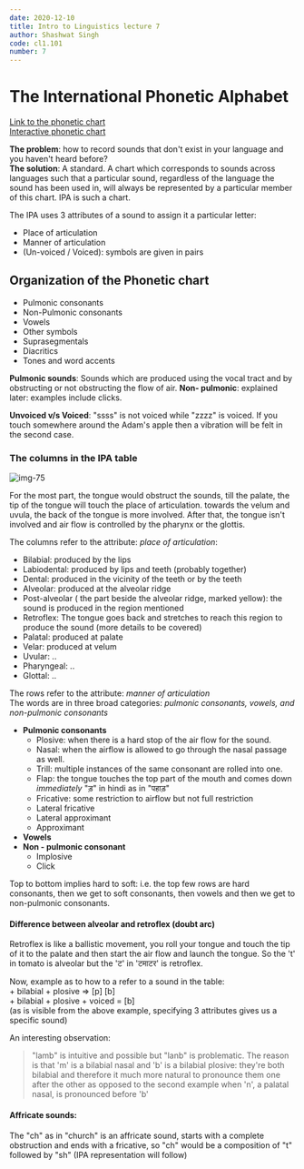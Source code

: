```yaml
---
date: 2020-12-10
title: Intro to Linguistics lecture 7
author: Shashwat Singh
code: cl1.101
number: 7
---
```


# The International Phonetic Alphabet
[Link to the phonetic chart]({{site.base_url}}/assets/images/itl_lec7_img1.png)  
[Interactive phonetic chart](https://www.ipachart.com/)  


**The problem**: how to record sounds that don't exist in your language and you haven't heard before?  
**The solution**: A standard. A chart which corresponds to sounds across languages such that a particular sound, regardless of the language the sound has been used in, will always be represented by a particular member of this chart. IPA is such a chart.

The IPA uses 3 attributes of a sound to assign it a particular letter:
- Place of articulation
- Manner of articulation
- (Un-voiced / Voiced): symbols are given in pairs

## Organization of the Phonetic chart
- Pulmonic consonants
- Non-Pulmonic consonants
- Vowels
- Other symbols
- Suprasegmentals 
- Diacritics 
- Tones and word accents

**Pulmonic sounds**: Sounds which are produced using the vocal tract and by obstructing or not obstructing the flow of air.
**Non- pulmonic**: explained later: examples include clicks. 

**Unvoiced v/s Voiced**: "ssss" is not voiced while "zzzz" is voiced.
If you touch somewhere around the Adam's apple then a vibration will be felt in the second case.

### The columns in the IPA table

![img-75](/assets/images/itl_lec7_img2.png)

For the most part, the tongue would obstruct the sounds, till the palate, the tip of the tongue will touch the place of articulation. towards the velum and uvula, the back of the tongue is more involved. After that, the tongue isn't involved and air flow is controlled by the pharynx or the glottis.

The columns refer to the attribute: *place of articulation*:
- Bilabial: produced by the lips
- Labiodental: produced by lips and teeth (probably together)
- Dental: produced in the vicinity of the teeth or by the teeth
- Alveolar: produced at the alveolar ridge
- Post-alveolar ( the part beside the alveolar ridge, marked yellow): the sound is produced in the region mentioned
- Retroflex: The tongue goes back and stretches to reach this region to produce the sound (more details to be covered)
- Palatal: produced at palate
- Velar: produced at velum
- Uvular: ..
- Pharyngeal: .. 
- Glottal: ..


The rows refer to the attribute: *manner of articulation*  
The words are in three broad categories: *pulmonic consonants, vowels, and non-pulmonic consonants*
- **Pulmonic consonants**
    - Plosive: when there is a hard stop of the air flow for the sound.
    - Nasal: when the airflow is allowed to go through the nasal passage as well.
    - Trill: multiple instances of the same consonant are rolled into one.
	- Flap: the tongue touches the top part of the mouth and comes down
	  *immediately* "ड़" in hindi as in "पहाड़"
    - Fricative: some restriction to airflow but not full restriction
    - Lateral fricative
    - Lateral approximant
    - Approximant
- **Vowels**
- **Non - pulmonic consonant**
    - Implosive
    - Click

Top to bottom implies hard to soft: i.e. the top few rows are hard consonants, then we get to soft consonants, then vowels and then we get to non-pulmonic consonants.

#### Difference between alveolar and retroflex (doubt arc) 
Retroflex is like a ballistic movement, you roll your tongue and touch the tip
of it to the palate and then start the air flow and launch the tongue. So the
't' in tomato is alveolar but the 'ट' in 'टमाटर' is retroflex.

Now, example as to how to a refer to a sound in the table:    
    + bilabial + plosive => \[p\] \[b\]  
    + bilabial + plosive + voiced = \[b\]  
(as is visible from the above example, specifying 3 attributes gives us a specific sound)

An interesting observation:  
> "lamb" is intuitive and possible but "lanb" is problematic. The reason is
> that 'm' is a bilabial nasal and 'b' is a bilabial plosive: they're both
> bilabial and therefore it much more natural to pronounce them one after the
> other as opposed to the second example when 'n', a palatal nasal, is
> pronounced before 'b'

#### Affricate sounds:
The "ch" as in "church" is an affricate sound, starts with a complete
obstruction and ends with a fricative, so "ch" would be a composition of "t"
followed by "sh" (IPA representation will follow) 
